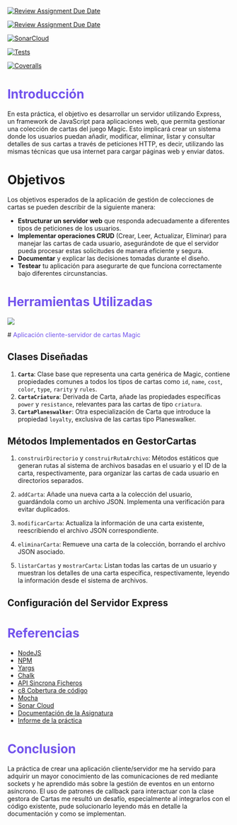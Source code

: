 [![Review Assignment Due Date](https://classroom.github.com/assets/deadline-readme-button-24ddc0f5d75046c5622901739e7c5dd533143b0c8e959d652212380cedb1ea36.svg)](https://classroom.github.com/a/sNC2m9MU)

[![Review Assignment Due Date](https://classroom.github.com/assets/deadline-readme-button-24ddc0f5d75046c5622901739e7c5dd533143b0c8e959d652212380cedb1ea36.svg)](https://classroom.github.com/a/7bX30zK4)

[![SonarCloud](https://sonarcloud.io/images/project_badges/sonarcloud-white.svg)](https://sonarcloud.io/summary/new_code?id=ULL-ESIT-INF-DSI-2324_ull-esit-inf-dsi-23-24-prct10-fs-proc-sockets-magic-app-alu010210681)

[![Tests](https://github.com/ULL-ESIT-INF-DSI-2324/ull-esit-inf-dsi-23-24-prct10-fs-proc-sockets-magic-app-alu010210681/actions/workflows/node.js.yml/badge.svg)](https://github.com/ULL-ESIT-INF-DSI-2324/ull-esit-inf-dsi-23-24-prct10-fs-proc-sockets-magic-app-alu010210681/actions/workflows/node.js.yml)

[![Coveralls](https://github.com/ULL-ESIT-INF-DSI-2324/ull-esit-inf-dsi-23-24-prct10-fs-proc-sockets-magic-app-alu010210681/actions/workflows/coveralls.yml/badge.svg)](https://github.com/ULL-ESIT-INF-DSI-2324/ull-esit-inf-dsi-23-24-prct10-fs-proc-sockets-magic-app-alu010210681/actions/workflows/coveralls.yml)

# <span style="color: #7253ed;">Introducción </span>

En esta práctica, el objetivo es desarrollar un servidor utilizando Express, un framework de JavaScript para aplicaciones web, que permita gestionar una colección de cartas del juego Magic. Esto implicará crear un sistema donde los usuarios puedan añadir, modificar, eliminar, listar y consultar detalles de sus cartas a través de peticiones HTTP, es decir, utilizando las mismas técnicas que usa internet para cargar páginas web y enviar datos.

# Objetivos

Los objetivos esperados de la aplicación de gestión de colecciones de cartas se pueden describir de la siguiente manera:

- **Estructurar un servidor web** que responda adecuadamente a diferentes tipos de peticiones de los usuarios.
- **Implementar operaciones CRUD** (Crear, Leer, Actualizar, Eliminar) para manejar las cartas de cada usuario, asegurándote de que el servidor pueda procesar estas solicitudes de manera eficiente y segura.
- **Documentar** y explicar las decisiones tomadas durante el diseño.
- **Testear** tu aplicación para asegurarte de que funciona correctamente bajo diferentes circunstancias.


# <span style="color: #7253ed;">Herramientas Utilizadas</span>
<p align="left">
  <a href="https://skillicons.dev">
    <img src="https://skillicons.dev/icons?i=git,nodejs,vim,npm,vscode,typescript"/>
  </a>
</p>

# <span style="color: #7253ed;">Aplicación cliente-servidor de cartas Magic</span>

## Clases Diseñadas

1. **`Carta`**: Clase base que representa una carta genérica de Magic, contiene propiedades comunes a todos los tipos de cartas como `id`, `name`, `cost`, `color`, `type`, `rarity` y `rules`.
2. **`CartaCriatura`**: Derivada de Carta, añade las propiedades específicas `power` y `resistance`, relevantes para las cartas de tipo `criatura`.
3. **`CartaPlaneswalker`**: Otra especialización de Carta que introduce la propiedad `loyalty`, exclusiva de las cartas tipo Planeswalker.

## Métodos Implementados en GestorCartas

1. `construirDirectorio` y `construirRutaArchivo`: Métodos estáticos que generan rutas al sistema de archivos basadas en el usuario y el ID de la carta, respectivamente, para organizar las cartas de cada usuario en directorios separados.

2. `addCarta`: Añade una nueva carta a la colección del usuario, guardándola como un archivo JSON. Implementa una verificación para evitar duplicados.

3. `modificarCarta`: Actualiza la información de una carta existente, reescribiendo el archivo JSON correspondiente.

4. `eliminarCarta`: Remueve una carta de la colección, borrando el archivo JSON asociado.

5. `listarCartas` y `mostrarCarta`: Listan todas las cartas de un usuario y muestran los detalles de una carta específica, respectivamente, leyendo la información desde el sistema de archivos.

## Configuración del Servidor Express




# <span style="color: #7253ed;">Referencias</span>

- [NodeJS](https://nodejs.org/docs/latest/api/)
- [NPM](https://www.npmjs.com/)
- [Yargs](https://www.npmjs.com/package/yargs)
- [Chalk](https://www.npmjs.com/package/chalk)
- [API Sincrona Ficheros](https://nodejs.org/docs/latest/api/fs.html)
- [c8 Cobertura de código](https://www.npmjs.com/package/c8)
- [Mocha](https://www.npmjs.com/package/mocha)
- [Sonar Cloud](https://www.sonarsource.com/products/sonarcloud/)
- [Documentación de la Asignatura](https://ull-esit-inf-dsi-2324.github.io/typescript-theory/)
- [Informe de la práctica](https://ull-esit-inf-dsi-2324.github.io/prct10-fs-proc-sockets-magic-app/)

# <span style="color: #7253ed;">Conclusion</span>

La práctica de crear una aplicación cliente/servidor me ha servido para adquirir un mayor conocimiento de las comunicaciones de red mediante sockets y he aprendido más sobre la gestión de eventos en un entorno asíncrono. El uso de patrones de callback para interactuar con la clase gestora de Cartas me resultó un desafío, especialmente al integrarlos con el código existente, pude solucionarlo leyendo más en detalle la documentación y como se implementan. 